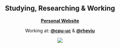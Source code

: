 <div align="center">
  <h2> Studying, Researching & Working </h2>
  <b><a href="https://diegoemilio.com">Personal Website</a></b> 
  <p>Working at: <b><a href="https://github.com/cpu-uc">@cpu-uc</a></b> & <b><a href="https://github.com/rheviu">@rheviu</a></b></p>
  <img src="https://metrics.lecoq.io/DiegoEmilio01?template=classic&base.repositories=0&base.metadata=0&languages=1&lines=1&achievements=1&pagespeed=1&languages.ignored=jupyter%20notebook&languages.limit=10&languages.sections=most-used&languages.colors=github&languages.threshold=0%25&languages.indepth=false&languages.recent.load=300&languages.recent.days=12&achievements.threshold=C&achievements.secrets=true&achievements.limit=4&pagespeed.url=https%3A%2F%2Fdiegoemilio.com%2F&pagespeed.detailed=true&pagespeed.screenshot=false&config.timezone=America%2FSantiago"></img>
</div>
